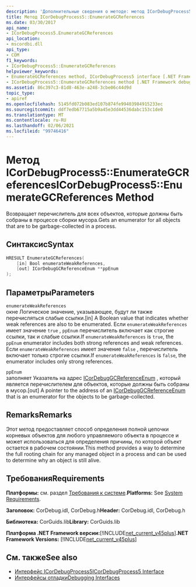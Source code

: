 ```yaml
---
description: 'Дополнительные сведения о методе: метод ICorDebugProcess5:: Енумератегкреференцес'
title: Метод ICorDebugProcess5::EnumerateGCReferences
ms.date: 03/30/2017
api_name:
- ICorDebugProcess5.EnumerateGCReferences
api_location:
- mscordbi.dll
api_type:
- COM
f1_keywords:
- ICorDebugProcess5::EnumerateGCReferences
helpviewer_keywords:
- EnumerateGCReferences method, ICorDebugProcess5 interface [.NET Framework debugging]
- ICorDebugProcess5::EnumerateGCReferences method [.NET Framework debugging]
ms.assetid: 86c397c3-81d8-463e-a248-3cbe06c44d9d
topic_type:
- apiref
ms.openlocfilehash: 5145fd072b083ed107b874fe99403984915233ec
ms.sourcegitcommit: ddf7edb67715a5b9a45e3dd44536dabc153c1de0
ms.translationtype: MT
ms.contentlocale: ru-RU
ms.lasthandoff: 02/06/2021
ms.locfileid: "99746416"
---
```

# <a name="icordebugprocess5enumerategcreferences-method"></a><span data-ttu-id="9e779-103">Метод ICorDebugProcess5::EnumerateGCReferences</span><span class="sxs-lookup"><span data-stu-id="9e779-103">ICorDebugProcess5::EnumerateGCReferences Method</span></span>

<span data-ttu-id="9e779-104">Возвращает перечислитель для всех объектов, которые должны быть собраны в процессе сборки мусора.</span><span class="sxs-lookup"><span data-stu-id="9e779-104">Gets an enumerator for all objects that are to be garbage-collected in a process.</span></span>  
  
## <a name="syntax"></a><span data-ttu-id="9e779-105">Синтаксис</span><span class="sxs-lookup"><span data-stu-id="9e779-105">Syntax</span></span>  
  
```cpp  
HRESULT EnumerateGCReferences(  
    [in] Bool enumerateWeakReferences,
    [out] ICorDebugGCReferenceEnum **ppEnum  
);  
```  
  
## <a name="parameters"></a><span data-ttu-id="9e779-106">Параметры</span><span class="sxs-lookup"><span data-stu-id="9e779-106">Parameters</span></span>  

 `enumerateWeakReferences`  
 <span data-ttu-id="9e779-107">окне Логическое значение, указывающее, будут ли также перечисляться слабые ссылки.</span><span class="sxs-lookup"><span data-stu-id="9e779-107">[in] A Boolean value that indicates whether weak references are also to be enumerated.</span></span> <span data-ttu-id="9e779-108">Если `enumerateWeakReferences` имеет значение `true` , `ppEnum` перечислитель включает как строгие ссылки, так и слабые ссылки.</span><span class="sxs-lookup"><span data-stu-id="9e779-108">If `enumerateWeakReferences` is `true`, the `ppEnum` enumerator includes both strong references and weak references.</span></span> <span data-ttu-id="9e779-109">Если `enumerateWeakReferences` имеет значение `false` , перечислитель включает только строгие ссылки.</span><span class="sxs-lookup"><span data-stu-id="9e779-109">If `enumerateWeakReferences` is `false`, the enumerator includes only strong references.</span></span>  
  
 `ppEnum`  
 <span data-ttu-id="9e779-110">заполняет Указатель на адрес [ICorDebugGCReferenceEnum](icordebuggcreferenceenum-interface.md) , который является перечислителем для объектов, которые должны быть собраны в мусор.</span><span class="sxs-lookup"><span data-stu-id="9e779-110">[out] A pointer to the address of an [ICorDebugGCReferenceEnum](icordebuggcreferenceenum-interface.md) that is an enumerator for the objects to be garbage-collected.</span></span>  
  
## <a name="remarks"></a><span data-ttu-id="9e779-111">Remarks</span><span class="sxs-lookup"><span data-stu-id="9e779-111">Remarks</span></span>  

 <span data-ttu-id="9e779-112">Этот метод предоставляет способ определения полной цепочки корневых объектов для любого управляемого объекта в процессе и может использоваться для определения причины, по которой объект остается в рабочем состоянии.</span><span class="sxs-lookup"><span data-stu-id="9e779-112">This method provides a way to determine the full rooting chain for any managed object in a process and can be used to determine why an object is still alive.</span></span>  
  
## <a name="requirements"></a><span data-ttu-id="9e779-113">Требования</span><span class="sxs-lookup"><span data-stu-id="9e779-113">Requirements</span></span>  

 <span data-ttu-id="9e779-114">**Платформы:** см. раздел [Требования к системе](../../get-started/system-requirements.md).</span><span class="sxs-lookup"><span data-stu-id="9e779-114">**Platforms:** See [System Requirements](../../get-started/system-requirements.md).</span></span>  
  
 <span data-ttu-id="9e779-115">**Заголовок:** CorDebug.idl, CorDebug.h</span><span class="sxs-lookup"><span data-stu-id="9e779-115">**Header:** CorDebug.idl, CorDebug.h</span></span>  
  
 <span data-ttu-id="9e779-116">**Библиотека:** CorGuids.lib</span><span class="sxs-lookup"><span data-stu-id="9e779-116">**Library:** CorGuids.lib</span></span>  
  
 <span data-ttu-id="9e779-117">**Платформа .NET Framework версии:**[!INCLUDE[net_current_v45plus](../../../../includes/net-current-v45plus-md.md)]</span><span class="sxs-lookup"><span data-stu-id="9e779-117">**.NET Framework Versions:** [!INCLUDE[net_current_v45plus](../../../../includes/net-current-v45plus-md.md)]</span></span>  
  
## <a name="see-also"></a><span data-ttu-id="9e779-118">См. также</span><span class="sxs-lookup"><span data-stu-id="9e779-118">See also</span></span>

- [<span data-ttu-id="9e779-119">Интерфейс ICorDebugProcess5</span><span class="sxs-lookup"><span data-stu-id="9e779-119">ICorDebugProcess5 Interface</span></span>](icordebugprocess5-interface.md)
- [<span data-ttu-id="9e779-120">Интерфейсы отладки</span><span class="sxs-lookup"><span data-stu-id="9e779-120">Debugging Interfaces</span></span>](debugging-interfaces.md)
